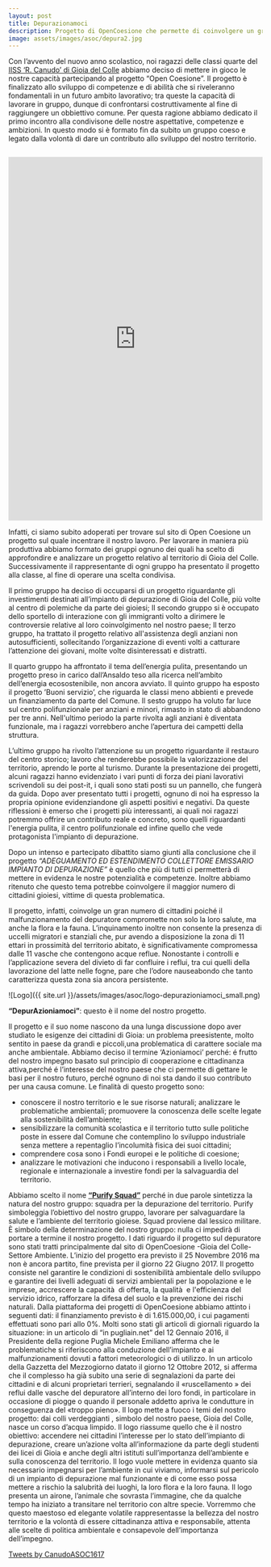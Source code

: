 ```yaml
---
layout: post
title: Depurazionamoci
description: Progetto di OpenCoesione che permette di coinvolgere un gran numero di cittadini per il malfunzionamento del depuratore cittadino insieme al Liceo Scientifico Ricciotto Canudo di Gioia del Colle
image: assets/images/asoc/depura2.jpg
---
```


Con l’avvento del nuovo anno scolastico, noi ragazzi delle classi quarte del [IISS ‘R. Canudo’ di Gioia del Colle](http://www.canudo.gov.it) abbiamo deciso di mettere in gioco le nostre capacità partecipando al progetto “Open Coesione”. Il progetto è finalizzato allo sviluppo di competenze e di abilità che si riveleranno fondamentali in un futuro ambito lavorativo; tra queste la capacità di lavorare in gruppo, dunque di confrontarsi costruttivamente al fine di raggiungere un obbiettivo comune. Per questa ragione abbiamo dedicato il primo incontro alla condivisone delle nostre aspettative, competenze e ambizioni. In questo modo si è formato fin da subito un gruppo coeso e legato dalla volontà di dare un contributo allo sviluppo del nostro territorio.

<span class="image fit"><img src="{{ site.url }}/assets/images/asoc/depurazioniamoci_small.jpg" alt="" /></span>

<iframe width="100%" height="720" src="https://www.youtube.com/embed/e8iE1W1pOHQ?showinfo=0" frameborder="0" allowfullscreen></iframe>

Infatti, ci siamo subito adoperati per trovare sul sito di Open Coesione un progetto sul quale incentrare il nostro lavoro. Per lavorare in maniera più produttiva abbiamo formato dei gruppi ognuno dei quali ha scelto di approfondire e analizzare un progetto relativo al territorio di Gioia del Colle. Successivamente il rappresentante di ogni gruppo ha presentato il progetto alla classe, al fine di operare una scelta condivisa.

Il primo gruppo ha deciso di occuparsi di un progetto riguardante gli investimenti  destinati  all’impianto di depurazione di Gioia del Colle, più volte al centro di polemiche da parte dei gioiesi;
Il secondo gruppo si è occupato dello sportello di interazione con gli immigranti volto a dirimere le controversie relative al loro coinvolgimento nel nostro paese;
Il terzo gruppo, ha trattato il progetto relativo all'assistenza degli anziani non autosufficienti, sollecitando l’organizzazione di eventi  volti a catturare l’attenzione dei giovani, molte volte disinteressati e distratti. 

Il quarto gruppo ha affrontato il tema dell’energia pulita, presentando un progetto preso in carico dall’Ansaldo teso alla ricerca nell’ambito dell’energia ecosostenibile, non ancora avviato. 
Il quinto gruppo ha esposto il progetto ’Buoni servizio’, che riguarda le classi meno abbienti e prevede un finanziamento da parte del Comune. 
Il sesto gruppo ha voluto far luce sul centro polifunzionale per anziani e minori, rimasto in stato di abbandono per tre anni. Nell'ultimo periodo la parte rivolta agli anziani è diventata funzionale, ma i ragazzi vorrebbero anche l’apertura dei campetti della struttura.

L’ultimo gruppo ha rivolto  l’attenzione su un progetto riguardante il restauro del centro storico; lavoro che renderebbe possibile la valorizzazione del territorio, aprendo le porte al turismo. 
Durante la presentazione dei progetti, alcuni ragazzi hanno evidenziato i vari punti di forza dei piani lavorativi scrivendoli su dei post-it, i quali sono stati posti su un pannello, che fungerà da guida. Dopo aver presentato tutti i progetti, ognuno di noi ha espresso la propria opinione evidenziandone gli aspetti positivi e negativi. Da queste riflessioni è emerso che i progetti più interessanti, ai quali noi ragazzi potremmo offrire un contributo reale e concreto, sono quelli riguardanti l'energia pulita, il centro polifunzionale ed infine quello che vede protagonista l'impianto di depurazione. 

Dopo un intenso e partecipato dibattito siamo giunti alla conclusione che il progetto *“ADEGUAMENTO ED ESTENDIMENTO COLLETTORE EMISSARIO IMPIANTO DI DEPURAZIONE”* è quello che più di tutti ci permetterà di mettere in evidenza le nostre potenzialità e competenze.  Inoltre abbiamo ritenuto che questo tema potrebbe coinvolgere il maggior numero di cittadini gioiesi, vittime di questa problematica.

Il progetto, infatti, coinvolge un gran numero di cittadini poiché il malfunzionamento del depuratore compromette non solo la loro salute, ma anche la flora e la fauna. L’inquinamento inoltre non consente la presenza di uccelli migratori e stanziali che, pur avendo a disposizione la zona di 11 ettari in prossimità del territorio abitato, è significativamente compromessa dalle 11 vasche che contengono acque reflue. Nonostante i controlli e l’applicazione severa del divieto di far confluire i reflui, tra cui quelli della lavorazione del latte nelle fogne, pare che l’odore nauseabondo che tanto caratterizza questa zona sia ancora persistente. 

![Logo]({{ site.url }}/assets/images/asoc/logo-depurazioniamoci_small.png)

**“DepurAzioniamoci”**: questo è il nome del nostro progetto. 

Il progetto e il suo nome nascono da una lunga discussione dopo aver studiato le esigenze dei cittadini di Gioia: un problema preesistente, molto sentito in paese da grandi e piccoli,una problematica di carattere sociale ma anche ambientale. 
Abbiamo deciso il termine ‘Azioniamoci’ perché: é frutto del nostro impegno basato sul principio di cooperazione e cittadinanza attiva,perché é l’interesse del nostro paese che ci permette di gettare le basi per il nostro futuro, perché ognuno di noi sta dando il suo contributo per una causa comune. Le finalità di questo progetto sono:

* conoscere il nostro territorio e le sue risorse naturali;
analizzare le problematiche ambientali;
promuovere la conoscenza delle scelte legate alla sostenibilità dell’ambiente;
* sensibilizzare la comunità scolastica e il territorio tutto sulle politiche poste in essere dal Comune che contemplino lo sviluppo industriale senza mettere a repentaglio l’incolumità fisica dei suoi cittadini;
* comprendere cosa sono i Fondi europei e le politiche di coesione;
* analizzare le motivazioni che inducono i responsabili a livello locale, regionale e internazionale a investire fondi per la salvaguardia del territorio.

Abbiamo scelto il nome **[“Purify Squad”](http://www.ascuoladiopencoesione.it/blogs/1/725)** perché in due parole sintetizza la natura del nostro gruppo: squadra per la depurazione del territorio.
Purify simboleggia l’obiettivo del nostro gruppo, lavorare per salvaguardare la salute e l’ambiente del territorio gioiese.
Squad proviene dal lessico militare. È simbolo della determinazione del nostro gruppo: nulla ci impedirà di portare a termine il nostro progetto.
I  dati riguardo il progetto sul depuratore sono stati tratti principalmente dal sito di OpenCoesione -Gioia del Colle- Settore Ambiente. 
L’inizio del progetto era previsto il 25 Novembre 2016 ma non è ancora partito, fine prevista per il giorno 22 Giugno 2017. Il progetto consiste nel garantire le condizioni di sostenibilità ambientale dello sviluppo e garantire dei livelli adeguati di servizi ambientali per la popolazione e le imprese, accrescere la capacità  di offerta, la qualità  e l'efficienza del servizio idrico,  rafforzare la difesa del suolo e la prevenzione dei rischi naturali. Dalla piattaforma dei progetti di OpenCoesione abbiamo attinto i seguenti dati: il finanziamento previsto è di 1.615.000,00, i cui pagamenti effettuati sono pari allo 0%. Molti sono stati gli articoli di giornali riguardo la situazione: in un articolo di “in pugliain.net” del 12 Gennaio 2016, il Presidente  della regione Puglia Michele Emiliano afferma che le problematiche si riferiscono alla conduzione dell’impianto e ai malfunzionamenti dovuti a fattori meteorologici o di utilizzo. In un articolo della Gazzetta del Mezzogiorno datato il giorno 12 Ottobre 2012, si afferma che il complesso ha già subito una serie di segnalazioni da parte dei cittadini e di alcuni proprietari terrieri, segnalando il «ruscellamento » dei reflui dalle vasche del depuratore all’interno dei loro fondi, in particolare in occasione di piogge o quando il personale addetto apriva le condutture in conseguenza del «troppo pieno».
Il logo mette a fuoco i temi del nostro progetto:  dai colli verdeggianti , simbolo del nostro paese, Gioia del Colle, nasce un corso d’acqua limpido. Il logo riassume quello che è il nostro obiettivo: accendere nei cittadini l’interesse per lo stato dell’impianto di depurazione, creare un’azione volta all’informazione da parte degli studenti dei licei di Gioia e anche degli altri istituti sull’importanza dell’ambiente e sulla conoscenza del territorio. Il logo vuole mettere in evidenza quanto sia necessario impegnarsi  per l’ambiente in cui viviamo, informarsi sul pericolo di un impianto di depurazione mal funzionante e di come esso possa mettere a rischio la salubrità dei luoghi, la loro flora e la loro fauna. Il logo presenta un airone, l’animale che sovrasta l’immagine, che da qualche tempo ha iniziato a transitare nel territorio con altre specie. Vorremmo che questo maestoso ed elegante volatile rappresentasse la bellezza del nostro territorio e la volontà di essere cittadinanza attiva e responsabile, attenta alle scelte di politica ambientale e consapevole dell’importanza dell’impegno.

<a class="twitter-timeline" data-lang="it" data-theme="dark" href="https://twitter.com/CanudoASOC1617">Tweets by CanudoASOC1617</a> <script async src="//platform.twitter.com/widgets.js" charset="utf-8"></script>